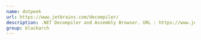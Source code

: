 ```yaml
---
name: dotpeek
url: https://www.jetbrains.com/decompiler/
description: .NET Decompiler and Assembly Browser. URL : https://www.jetbrains.com/decompiler/ Groups : blackarch blackarch-windows blackarch-decompiler blackarch-binary blackarch-reversing
group: blackarch
---
```

